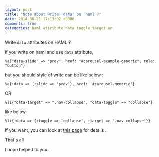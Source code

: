 ```yaml
---
layout: post
title: "Note about write 'data' on  haml ?"
date: 2014-06-21 17:13:02 +0300
comments: true
categories: haml attribute data toggle target en
---
```


Write `data` attributes on HAML ?

if you write on haml and use `data` attribute,

```haml
%a{"data-slide" => "prev", href: "#carousel-example-generic", role: "button"}
```

but you should style of write can be like below :

```haml
%a{:data => {:slide => 'prev'}, href: '#carousel-generic'}
```

OR

```haml
%li{"data-target" => ".nav-collapse", "data-toggle" => "collapse"}
```

like below

```haml
%li{:data => {:toggle => 'collapse', :target => '.nav-collapse'}}
```

If you want, you can look at [this page](http://stackoverflow.com/questions/10321632/haml-how-do-i-create-this-line-of-html) for details .

That's all

I hope helped to you.